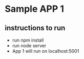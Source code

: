 # Sample APP 1

## instructions to run
* run npm install
* run node server
* App 1 will run on localhost:5001